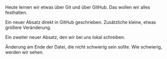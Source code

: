 
Heute lernen wir etwas über Git und über GitHub.
Das wollen wir alles festhalten.

Ein neuer Absatz direkt in GitHub geschrieben. Zusätzliche kleine, etwas größere Veränderung.

Ein zweiter neuer Absatz, den wir bei uns lokal schreiben.

Änderung am Ende der Datei, die nicht schwierig sein sollte. Wie schwierig, werden wir sehen.
